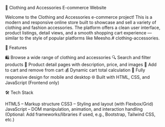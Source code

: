 👗 Clothing and Accessories E-commerce Website

Welcome to the Clothing and Accessories e-commerce project! This is a modern and responsive online store built to showcase and sell a variety of clothing and fashion accessories. The platform offers a clean user interface, product listings, detail views, and a smooth shopping cart experience — similar to the style of popular platforms like Meesho.# clothing-accessories.


📌 Features

🛍️ Browse a wide range of clothing and accessories
🔍 Search and filter products
📄 Product detail pages with description, price, and images
🛒 Add to cart and remove from cart
💰 Dynamic cart total calculation
📱 Fully responsive design for mobile and desktop
🌐 Built with HTML, CSS, and JavaScript (Frontend only)


🛠️ Tech Stack

HTML5 – Markup structure
CSS3 – Styling and layout (with Flexbox/Grid)
JavaScript – DOM manipulation, animation, and interaction handling
(Optional: Add frameworks/libraries if used, e.g., Bootstrap, Tailwind CSS, etc.)
